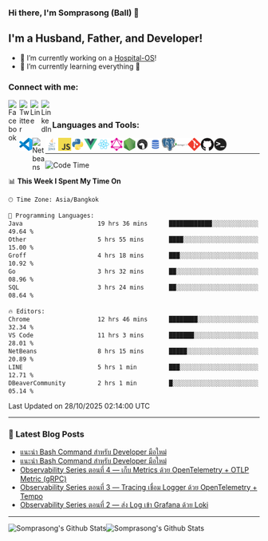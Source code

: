 ### Hi there, I'm Somprasong (Ball) 👋

## I'm a Husband, Father, and Developer!

- 🔭 I’m currently working on a [Hospital-OS][hospitalos]!
- 🌱 I’m currently learning everything 🤣

### Connect with me:

[<img align="left" alt="Facebook" width="22px" src="https://cdn.jsdelivr.net/npm/simple-icons@v3/icons/facebook.svg" />][facebook]
[<img align="left" alt="Twitter" width="22px" src="https://cdn.jsdelivr.net/npm/simple-icons@v3/icons/twitter.svg" />][twitter]
[<img align="left" alt="Line" width="22px" src="https://cdn.jsdelivr.net/npm/simple-icons@v3/icons/line.svg" />][line]
[<img align="left" alt="LinkedIn" width="22px" src="https://cdn.jsdelivr.net/npm/simple-icons@v3/icons/linkedin.svg" />][linkedin]

<br>

### Languages and Tools:

<img align="left" alt="Visual Studio Code" width="26px" src="https://raw.githubusercontent.com/github/explore/80688e429a7d4ef2fca1e82350fe8e3517d3494d/topics/visual-studio-code/visual-studio-code.png" />
<img align="left" alt="Netbeans" width="26px" src="https://user-images.githubusercontent.com/13342959/89266025-964bab00-d65f-11ea-8fd8-ebe73bd6ed02.png" />
<img align="left" alt="Java" width="26px" src="https://raw.githubusercontent.com/github/explore/80688e429a7d4ef2fca1e82350fe8e3517d3494d/topics/java/java.png" />
<img align="left" alt="JavaScript" width="26px" src="https://raw.githubusercontent.com/github/explore/80688e429a7d4ef2fca1e82350fe8e3517d3494d/topics/javascript/javascript.png" />
<img align="left" alt="Python" width="26px" src="https://raw.githubusercontent.com/github/explore/80688e429a7d4ef2fca1e82350fe8e3517d3494d/topics/python/python.png" />
<img align="left" alt="Vue" width="26px" src="https://raw.githubusercontent.com/github/explore/80688e429a7d4ef2fca1e82350fe8e3517d3494d/topics/vue/vue.png" />
<img align="left" alt="React" width="26px" src="https://raw.githubusercontent.com/github/explore/80688e429a7d4ef2fca1e82350fe8e3517d3494d/topics/react/react.png" />
<img align="left" alt="GraphQL" width="26px" src="https://raw.githubusercontent.com/github/explore/80688e429a7d4ef2fca1e82350fe8e3517d3494d/topics/graphql/graphql.png" />
<img align="left" alt="Node.js" width="26px" src="https://raw.githubusercontent.com/github/explore/80688e429a7d4ef2fca1e82350fe8e3517d3494d/topics/nodejs/nodejs.png" />
<img align="left" alt="Deno" width="26px" src="https://raw.githubusercontent.com/github/explore/361e2821e2dea67711cde99c9c40ed357061cf27/topics/deno/deno.png" />
<img align="left" alt="SQL" width="26px" src="https://raw.githubusercontent.com/github/explore/80688e429a7d4ef2fca1e82350fe8e3517d3494d/topics/sql/sql.png" />
<img align="left" alt="MySQL" width="26px" src="https://raw.githubusercontent.com/github/explore/80688e429a7d4ef2fca1e82350fe8e3517d3494d/topics/postgresql/postgresql.png" />
<img align="left" alt="MongoDB" width="26px" src="https://raw.githubusercontent.com/github/explore/80688e429a7d4ef2fca1e82350fe8e3517d3494d/topics/mongodb/mongodb.png" />
<img align="left" alt="Git" width="26px" src="https://raw.githubusercontent.com/github/explore/80688e429a7d4ef2fca1e82350fe8e3517d3494d/topics/git/git.png" />
<img align="left" alt="GitHub" width="26px" src="https://raw.githubusercontent.com/github/explore/78df643247d429f6cc873026c0622819ad797942/topics/github/github.png" />
<img align="left" alt="HTML5" width="26px" src="https://raw.githubusercontent.com/github/explore/80688e429a7d4ef2fca1e82350fe8e3517d3494d/topics/terminal/terminal.png" />

<br>

---

<!--START_SECTION:waka-->
![Code Time](http://img.shields.io/badge/Code%20Time-2%2C431%20hrs%206%20mins-blue)

📊 **This Week I Spent My Time On** 

```text
🕑︎ Time Zone: Asia/Bangkok

💬 Programming Languages: 
Java                     19 hrs 36 mins      ████████████░░░░░░░░░░░░░   49.64 % 
Other                    5 hrs 55 mins       ████░░░░░░░░░░░░░░░░░░░░░   15.00 % 
Groff                    4 hrs 18 mins       ███░░░░░░░░░░░░░░░░░░░░░░   10.92 % 
Go                       3 hrs 32 mins       ██░░░░░░░░░░░░░░░░░░░░░░░   08.96 % 
SQL                      3 hrs 24 mins       ██░░░░░░░░░░░░░░░░░░░░░░░   08.64 % 

🔥 Editors: 
Chrome                   12 hrs 46 mins      ████████░░░░░░░░░░░░░░░░░   32.34 % 
VS Code                  11 hrs 3 mins       ███████░░░░░░░░░░░░░░░░░░   28.01 % 
NetBeans                 8 hrs 15 mins       █████░░░░░░░░░░░░░░░░░░░░   20.89 % 
LINE                     5 hrs 1 min         ███░░░░░░░░░░░░░░░░░░░░░░   12.71 % 
DBeaverCommunity         2 hrs 1 min         █░░░░░░░░░░░░░░░░░░░░░░░░   05.14 % 
```


 Last Updated on 28/10/2025 02:14:00 UTC
<!--END_SECTION:waka-->

---

### 📕 Latest Blog Posts

<!-- BLOG-POST-LIST:START -->
- [แนะนำ Bash Command สำหรับ Developer มือใหม่](https://dev.to/somprasongd/aenanam-bash-command-samhrab-developer-muueaihm-5858)
- [แนะนำ Bash Command สำหรับ Developer มือใหม่](https://somprasongd.work/blog/server/baisc-bash)
- [Observability Series ตอนที่ 4 — เก็บ Metrics ด้วย OpenTelemetry + OTLP Metric &lpar;gRPC&rpar;](https://dev.to/somprasongd/observability-series-tnthii-4-ekb-metrics-dwy-opentelemetry-otlp-metric-grpc-31em)
- [Observability Series ตอนที่ 3 — Tracing เชื่อม Logger ด้วย OpenTelemetry + Tempo](https://dev.to/somprasongd/observability-series-tnthii-3-tracing-echuuem-logger-dwy-opentelemetry-tempo-5b77)
- [Observability Series ตอนที่ 2 — ส่ง Log เข้า Grafana ด้วย Loki](https://dev.to/somprasongd/observability-series-tnthii-2-sng-log-ekhaa-grafana-dwy-loki-2i1k)
<!-- BLOG-POST-LIST:END -->

---

<!-- ### 📺 Latest YouTube Videos -->
<!-- YOUTUBE:START -->
<!-- YOUTUBE:END -->
<!-- --- -->

<img align="left" alt="Somprasong's Github Stats" src="https://github-readme-stats.vercel.app/api?username=somprasongd&show_icons=true&hide_border=false" />
<img align="left" alt="Somprasong's Github Stats" src="https://github-readme-stats.vercel.app/api/top-langs/?username=somprasongd" />
<!--<img align="left" alt="Somprasong's Wakatime Stats" src="https://github-readme-stats.vercel.app/api/wakatime?username=somprasongd" />-->


[hospitalos]: http://www.hospital-os.com/
[facebook]: https://www.facebook.com/somprasongds
[twitter]: https://twitter.com/somprasongd
[line]: https://line.me/ti/p/fbnct66qvo
[linkedin]: www.linkedin.com/in/somprasongd

[github-readme-stats]: https://github.com/anuraghazra/github-readme-stats
[blog-post-workflow]: https://github.com/gautamkrishnar/blog-post-workflow





